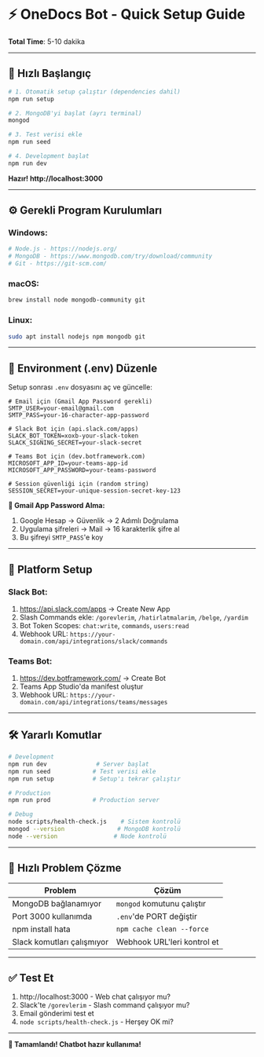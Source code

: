 # ⚡ OneDocs Bot - Quick Setup Guide

**Total Time**: 5-10 dakika

---

## 🚀 **Hızlı Başlangıç**

```bash
# 1. Otomatik setup çalıştır (dependencies dahil)
npm run setup

# 2. MongoDB'yi başlat (ayrı terminal)
mongod

# 3. Test verisi ekle
npm run seed

# 4. Development başlat
npm run dev
```

**Hazır! http://localhost:3000**

---

## ⚙️ **Gerekli Program Kurulumları**

### Windows:
```powershell
# Node.js - https://nodejs.org/
# MongoDB - https://www.mongodb.com/try/download/community
# Git - https://git-scm.com/
```

### macOS:
```bash
brew install node mongodb-community git
```

### Linux:
```bash
sudo apt install nodejs npm mongodb git
```

---

## 🔧 **Environment (.env) Düzenle**

Setup sonrası `.env` dosyasını aç ve güncelle:

```env
# Email için (Gmail App Password gerekli)
SMTP_USER=your-email@gmail.com
SMTP_PASS=your-16-character-app-password

# Slack Bot için (api.slack.com/apps)
SLACK_BOT_TOKEN=xoxb-your-slack-token
SLACK_SIGNING_SECRET=your-slack-secret

# Teams Bot için (dev.botframework.com)
MICROSOFT_APP_ID=your-teams-app-id
MICROSOFT_APP_PASSWORD=your-teams-password

# Session güvenliği için (random string)
SESSION_SECRET=your-unique-session-secret-key-123
```

**🔐 Gmail App Password Alma:**
1. Google Hesap → Güvenlik → 2 Adımlı Doğrulama
2. Uygulama şifreleri → Mail → 16 karakterlik şifre al
3. Bu şifreyi `SMTP_PASS`'e koy

---

## 📱 **Platform Setup**

### Slack Bot:
1. https://api.slack.com/apps → Create New App
2. Slash Commands ekle: `/gorevlerim`, `/hatirlatmalarim`, `/belge`, `/yardim`
3. Bot Token Scopes: `chat:write`, `commands`, `users:read`
4. Webhook URL: `https://your-domain.com/api/integrations/slack/commands`

### Teams Bot:
1. https://dev.botframework.com/ → Create Bot
2. Teams App Studio'da manifest oluştur
3. Webhook URL: `https://your-domain.com/api/integrations/teams/messages`

---

## 🛠️ **Yararlı Komutlar**

```bash
# Development
npm run dev              # Server başlat
npm run seed            # Test verisi ekle
npm run setup           # Setup'ı tekrar çalıştır

# Production
npm run prod            # Production server

# Debug
node scripts/health-check.js    # Sistem kontrolü
mongod --version               # MongoDB kontrolü
node --version                # Node kontrolü
```

---

## 🚨 **Hızlı Problem Çözme**

| Problem | Çözüm |
|---------|-------|
| MongoDB bağlanamıyor | `mongod` komutunu çalıştır |
| Port 3000 kullanımda | `.env`'de PORT değiştir |
| npm install hata | `npm cache clean --force` |
| Slack komutları çalışmıyor | Webhook URL'leri kontrol et |

---

## ✅ **Test Et**

1. http://localhost:3000 - Web chat çalışıyor mu?
2. Slack'te `/gorevlerim` - Slash command çalışıyor mu?
3. Email gönderimi test et
4. `node scripts/health-check.js` - Herşey OK mi?

---

**🎉 Tamamlandı! Chatbot hazır kullanıma!** 
